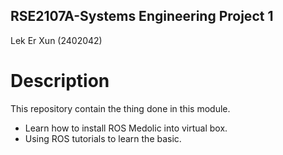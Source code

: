## RSE2107A-Systems Engineering Project 1

Lek Er Xun (2402042)

# Description

This repository contain the thing done in this module.
- Learn how to install ROS Medolic into virtual box.
- Using ROS tutorials to learn the basic.


